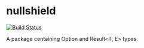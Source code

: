 # nullshield

[![Build Status](https://travis-ci.org/iwburns/nullshield.svg?branch=master)](https://travis-ci.org/iwburns/nullshield)

A package containing Option<T> and Result<T, E> types.
